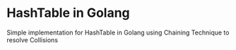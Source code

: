 # HashTable in Golang
Simple implementation for HashTable in Golang using Chaining Technique to resolve Collisions